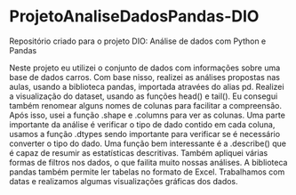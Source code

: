 # ProjetoAnaliseDadosPandas-DIO
Repositório criado para o projeto DIO: Análise de dados com Python e Pandas

  Neste projeto eu utilizei o conjunto de dados com informações sobre uma base de dados carros. Com base nisso, realizei as análises propostas nas aulas, usando a biblioteca pandas, importada atravées do alias pd.
Realizei a visualização do dataset, usando as funções head() e tail(). Eu consegui também renomear alguns nomes de colunas para facilitar a compreensão. Após isso, usei a função .shape e .columns para ver as colunas. 
  Uma parte importante da análise é verificar o tipo de dado contido em cada coluna, usamos a função .dtypes sendo importante para verificar se é necessário converter o tipo do dado. Uma função bem interessante é a .describe() que é capaz de resumir as estatísticas descritivas. Também apliquei várias formas de filtros nos dados, o que failita muito nossas análises.
  A biblioteca pandas também permite ler tabelas no formato de Excel. Trabalhamos com datas e realizamos algumas visualizações gráficas dos dados.  
